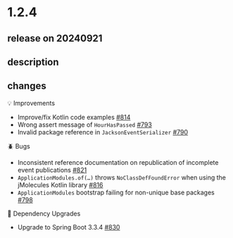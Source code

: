 # 1.2.4

## release on 20240921

## description

## changes

💡 Improvements

* Improve/fix Kotlin code examples <a href="https://github.com/spring-projects/spring-modulith/issues/814" data-hovercard-type="issue" data-hovercard-url="/spring-projects/spring-modulith/issues/814/hovercard">#814</a>
* Wrong assert message of <code>HourHasPassed</code> <a href="https://github.com/spring-projects/spring-modulith/issues/793" data-hovercard-type="issue" data-hovercard-url="/spring-projects/spring-modulith/issues/793/hovercard">#793</a>
* Invalid package reference in <code>JacksonEventSerializer</code> <a href="https://github.com/spring-projects/spring-modulith/issues/790" data-hovercard-type="issue" data-hovercard-url="/spring-projects/spring-modulith/issues/790/hovercard">#790</a>

🪲 Bugs

* Inconsistent reference documentation on republication of incomplete event publications <a href="https://github.com/spring-projects/spring-modulith/issues/821" data-hovercard-type="issue" data-hovercard-url="/spring-projects/spring-modulith/issues/821/hovercard">#821</a>
* <code>ApplicationModules.of(…)</code> throws <code>NoClassDefFoundError</code> when using the jMolecules Kotlin library <a href="https://github.com/spring-projects/spring-modulith/issues/816" data-hovercard-type="issue" data-hovercard-url="/spring-projects/spring-modulith/issues/816/hovercard">#816</a>
* <code>ApplicationModules</code> bootstrap failing for non-unique base packages <a href="https://github.com/spring-projects/spring-modulith/issues/798" data-hovercard-type="issue" data-hovercard-url="/spring-projects/spring-modulith/issues/798/hovercard">#798</a>

🔨 Dependency Upgrades

* Upgrade to Spring Boot 3.3.4 <a href="https://github.com/spring-projects/spring-modulith/issues/830" data-hovercard-type="issue" data-hovercard-url="/spring-projects/spring-modulith/issues/830/hovercard">#830</a>

